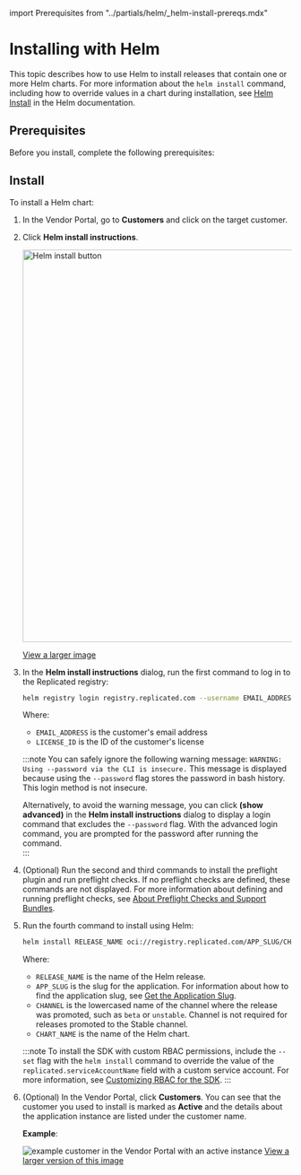 import Prerequisites from "../partials/helm/_helm-install-prereqs.mdx"

# Installing with Helm

This topic describes how to use Helm to install releases that contain one or more Helm charts. For more information about the `helm install` command, including how to override values in a chart during installation, see [Helm Install](https://helm.sh/docs/helm/helm_install/) in the Helm documentation.

## Prerequisites

Before you install, complete the following prerequisites:

<Prerequisites/>

## Install

To install a Helm chart:

1. In the Vendor Portal, go to **Customers** and click on the target customer.

1. Click **Helm install instructions**.

     <img alt="Helm install button" src="/images/helm-install-button.png" width="700px"/>

     [View a larger image](/images/helm-install-button.png)

1. In the **Helm install instructions** dialog, run the first command to log in to the Replicated registry:

     ```bash
     helm registry login registry.replicated.com --username EMAIL_ADDRESS --password LICENSE_ID
     ```
     Where:
     * `EMAIL_ADDRESS` is the customer's email address
     * `LICENSE_ID` is the ID of the customer's license

     :::note
     You can safely ignore the following warning message: `WARNING: Using --password via the CLI is insecure.` This message is displayed because using the `--password` flag stores the password in bash history. This login method is not insecure.

     Alternatively, to avoid the warning message, you can click **(show advanced)** in the **Helm install instructions** dialog to display a login command that excludes the `--password` flag. With the advanced login command, you are prompted for the password after running the command.  
     :::

1. (Optional) Run the second and third commands to install the preflight plugin and run preflight checks. If no preflight checks are defined, these commands are not displayed. For more information about defining and running preflight checks, see [About Preflight Checks and Support Bundles](preflight-support-bundle-about).

1. Run the fourth command to install using Helm:

     ```bash
     helm install RELEASE_NAME oci://registry.replicated.com/APP_SLUG/CHANNEL/CHART_NAME
     ```
     Where:
     * `RELEASE_NAME` is the name of the Helm release.
     * `APP_SLUG` is the slug for the application. For information about how to find the application slug, see [Get the Application Slug](/vendor/vendor-portal-manage-app#slug).
     * `CHANNEL` is the lowercased name of the channel where the release was promoted, such as `beta` or `unstable`. Channel is not required for releases promoted to the Stable channel.
     * `CHART_NAME` is the name of the Helm chart.

     :::note
     To install the SDK with custom RBAC permissions, include the `--set` flag with the `helm install` command to override the value of the `replicated.serviceAccountName` field with a custom service account. For more information, see [Customizing RBAC for the SDK](/vendor/replicated-sdk-customizing#customize-rbac-for-the-sdk).
     :::

1. (Optional) In the Vendor Portal, click **Customers**. You can see that the customer you used to install is marked as **Active** and the details about the application instance are listed under the customer name. 

     **Example**:

     ![example customer in the Vendor Portal with an active instance](/images/sdk-customer-active-example.png)
     [View a larger version of this image](/images/sdk-customer-active-example.png)